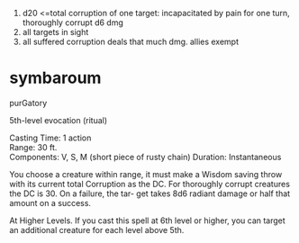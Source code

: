 1. d20 <=total corruption of one target: incapacitated by pain for one turn, thoroughly corrupt d6 dmg
2. all targets in sight
3. all suffered corruption deals that much dmg. allies exempt



# symbaroum

purGatory

5th-level evocation (ritual)

Casting Time: 1 action  
Range: 30 ft.  
Components: V, S, M (short piece of rusty chain) Duration: Instantaneous

You choose a creature within range, it must make a Wisdom saving throw with its current total Corruption as the DC. For thoroughly corrupt creatures the DC is 30. On a failure, the tar- get takes 8d6 radiant damage or half that amount on a success.

At Higher Levels. If you cast this spell at 6th level or higher, you can target an additional creature for each level above 5th.